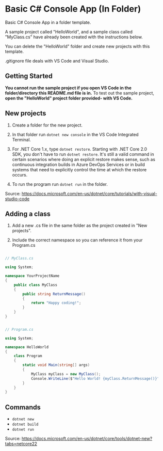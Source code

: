# Basic C# Console App (In Folder)

Basic C# Console App in a folder template.

A sample project called "HelloWorld", and a sample class called "MyClass.cs" have already been created with the instructions below.

You can delete the "HelloWorld" folder and create new projects with this template.

.gitignore file deals with VS Code and Visual Studio.

## Getting Started

**You cannot run the sample project if you open VS Code in the folder/directory this README.md file is in.**
To test out the sample project, **open the "HelloWorld" project folder provided- with VS Code.**

## New projects

1. Create a folder for the new project.

2. In that folder run `dotnet new console` in the VS Code Integrated Terminal.

3. For .NET Core 1.x, type `dotnet restore`. Starting with .NET Core 2.0 SDK, you don't have to run `dotnet restore`. It's still a valid command in certain scenarios where doing an explicit restore makes sense, such as continuous integration builds in Azure DevOps Services or in build systems that need to explicitly control the time at which the restore occurs.

4. To run the program run `dotnet run` in the folder.

Source: https://docs.microsoft.com/en-us/dotnet/core/tutorials/with-visual-studio-code

## Adding a class

1. Add a new .cs file in the same folder as the project created in "New projects".

2. Include the correct namespace so you can reference it from your Program.cs

```cs

// MyClass.cs

using System;

namespace YourProjectName 
{
    public class MyClass 
    {
        public string ReturnMessage() 
        {
            return "Happy coding!";
        }
    }
}
```

```cs

// Program.cs

using System;

namespace HelloWorld 
{
    class Program
    {
        static void Main(string[] args)
        {
            MyClass myClass = new MyClass();
            Console.WriteLine($"Hello World! {myClass.ReturnMessage()}");
        }
    }
}

```

## Commands

- `dotnet new`
- `dotnet build`
- `dotnet run`

Source: https://docs.microsoft.com/en-us/dotnet/core/tools/dotnet-new?tabs=netcore22


